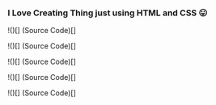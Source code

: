 ### I Love Creating Thing just using HTML and CSS 😛

!()[]
(Source Code)[]

!()[]
(Source Code)[]

!()[]
(Source Code)[]

!()[]
(Source Code)[]

!()[]
(Source Code)[]